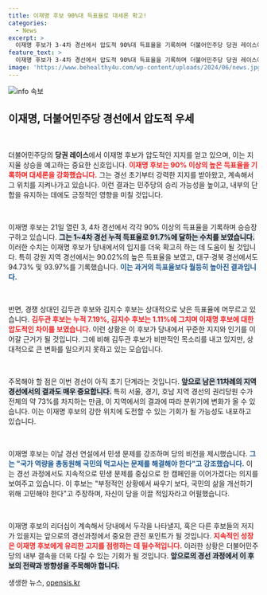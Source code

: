 ```yaml
---
title: 이재명 후보 90%대 득표율로 대세론 확고!
categories:
  - News
excerpt: >
  이재명 후보가 3·4차 경선에서 압도적 90%대 득표율을 기록하며 더불어민주당 당권 레이스에서 대세론을 확고히 했다. 김두관 후보의 반격에도 불구, 이 후보의 민생 비전은 강력한 지지를 이어갈 수 있을지 주목된다!
feature_text: >
  이재명 후보가 3·4차 경선에서 압도적 90%대 득표율을 기록하며 더불어민주당 당권 레이스에서 대세론을 확고히 했다. 김두관 후보의 반격에도 불구, 이 후보의 민생 비전은 강력한 지지를 이어갈 수 있을지 주목된다!
image: 'https://www.behealthy4u.com/wp-content/uploads/2024/06/news.jpg'
---
```


<p><img src="https://www.behealthy4u.com/wp-content/uploads/2024/06/news.jpg" alt="info 속보" /></p>

<h2 data-ke-size="size26">이재명, 더불어민주당 경선에서 압도적 우세</h2>

<p data-ke-size="size16">&nbsp;</p>

<p>더불어민주당의 <b>당권 레이스</b>에서 이재명 후보가 압도적인 지지를 얻고 있으며, 이는 지지율 상승을 예고하는 중요한 신호입니다. <b><span style="color: #ee2323;">이재명 후보는 90% 이상의 높은 득표율을 기록하며 대세론을 강화했습니다.</span></b> 그는 경선 초기부터 강력한 지지를 받아왔고, 계속해서 그 위치를 지켜나가고 있습니다. 이런 결과는 민주당의 승리 가능성을 높이고, 내부의 단합을 유지하는 데에도 긍정적인 영향을 미칠 것입니다.</p>

<p data-ke-size="size16">&nbsp;</p>

<p>이재명 후보는 21일 열린 3, 4차 경선에서 각각 90% 이상의 득표율을 기록하며 승승장구하고 있습니다. <b><span style="background-color: #21538527;">그는 1~4차 경선 누적 득표율로 91.7%에 달하는 수치를 보였습니다.</span></b> 이러한 수치는 이재명 후보가 당내에서의 입지를 더욱 확고히 하는 데 도움이 될 것입니다. 특히 강원 지역 경선에서는 90.02%의 높은 득표율을 보였고, 대구·경북 경선에서도 94.73% 및 93.97%를 기록했습니다. <b><span style="color: #1a5490;">이는 과거의 득표율보다 월등히 높아진 결과입니다.</span></b></p>

<p data-ke-size="size16">&nbsp;</p>

<p>반면, 경쟁 상대인 김두관 후보와 김지수 후보는 상대적으로 낮은 득표율에 머무르고 있습니다. <b><span style="color: #ee2323;">김두관 후보는 누적 7.19%, 김지수 후보는 1.11%에 그치며 이재명 후보에 대한 압도적인 차이를 보였습니다.</span></b> 이런 상황은 이 후보가 당내에서 꾸준한 지지와 인기를 이어갈 근거가 될 것입니다. 그에 비해 김두관 후보가 비판적인 목소리를 내고 있지만, 상대적으로 큰 변화를 일으키지 못하고 있는 모습입니다.</p>

<p data-ke-size="size16">&nbsp;</p>

<p>주목해야 할 점은 이번 경선이 아직 초기 단계라는 것입니다. <b><span style="background-color: #21538527;">앞으로 남은 11차례의 지역 경선에서의 결과도 매우 중요합니다.</span></b> 특히 서울, 경기, 호남 지역 경선의 권리당원 수가 전체의 약 73%를 차지하는 만큼, 이 지역에서의 결과에 따라 분위기에 변화가 올 수 있습니다. 이는 이재명 후보의 강한 위치에 도전할 수 있는 기회가 될 가능성도 내포하고 있습니다.</p>

<p data-ke-size="size16">&nbsp;</p>

<p>이재명 후보는 이날 경선 연설에서 민생 문제를 강조하며 당의 비전을 제시했습니다. <b><span style="color: #1a5490;">그는 "국가 역량을 총동원해 국민의 먹고사는 문제를 해결해야 한다"고 강조했습니다.</span></b> 이는 경선 과정에서도 지속적으로 민생 문제를 중심으로 한 캠페인을 이어가겠다는 의지를 보여주고 있습니다. 이 후보는 "부정적인 상황에서 싸우기 보다, 국민의 삶을 개선하기 위해 고민해야 한다"고 주장하며, 자신이 당을 이끌 적임자라고 어필했습니다.</p>

<p data-ke-size="size16">&nbsp;</p>

<p>이재명 후보의 리더십이 계속해서 당내에서 두각을 나타낼지, 혹은 다른 후보들의 저지가 있을지는 앞으로의 경선과정에서 중요한 관전 포인트가 될 것입니다. <b><span style="color: #ee2323;">지속적인 성장은 이재명 후보에게 유리한 고지를 점령하는 데 필수적입니다.</span></b> 이러한 상황은 더불어민주당의 내부 결속을 더욱 다질 수 있는 기회가 될 것입니다. <b><span style="background-color: #21538527;">앞으로의 경선 과정에서 이 후보의 전략과 방향성을 주목해야 합니다.</span></b></p>
생생한 뉴스, <a href="https://opensis.kr" rel="dofollow">opensis.kr</a>


